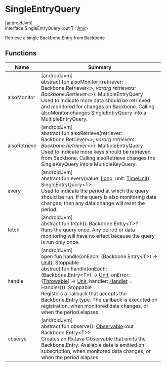 # SingleEntryQuery

[androidJvm]\
interface SingleEntryQuery&lt;out T : [Any](https://kotlinlang.org/api/latest/jvm/stdlib/kotlin/-any/index.html)&gt;

Retrieve a single Backbone.Entry from Backbone

## Functions

| Name | Summary |
|---|---|
| alsoMonitor | [androidJvm]<br>abstract fun alsoMonitor](retriever: Backbone.Retriever&lt;*&gt;, vararg retrievers: Backbone.Retriever&lt;*&gt;): MultipleEntryQuery<br>Used to indicate more data should be retrieved and monitored for changes on Backbone. Calling alsoMonitor changes SingleEntryQuery into a MultipleEntryQuery. |
| alsoRetrieve | [androidJvm]<br>abstract fun alsoRetrieve(retriever: Backbone.Retriever&lt;*&gt;, vararg retrievers: Backbone.Retriever&lt;*&gt;): MultipleEntryQuery<br>Used to indicate more keys should be retrieved from Backbone. Calling alsoRetrieve changes the SingleKeyQuery into a MultipleKeyQuery. |
| every | [androidJvm]<br>abstract fun every(value: [Long](https://kotlinlang.org/api/latest/jvm/stdlib/kotlin/-long/index.html), unit: [TimeUnit](https://developer.android.com/reference/kotlin/java/util/concurrent/TimeUnit.html)): SingleEntryQuery&lt;T&gt;<br>Used to indicate the period at which the query should be run. If the query is also monitoring data changes, then any data change will reset the period. |
| fetch | [androidJvm]<br>abstract fun fetch(): Backbone.Entry&lt;T&gt;?<br>Runs the query once. Any period or data monitoring will have no effect because the query is run only once. |
| handle | [androidJvm]<br>open fun handle(onEach: (Backbone.Entry&lt;T&gt;) -&gt; [Unit](https://kotlinlang.org/api/latest/jvm/stdlib/kotlin/-unit/index.html)): Stoppable<br>abstract fun handle(onEach: (Backbone.Entry&lt;T&gt;) -&gt; [Unit](https://kotlinlang.org/api/latest/jvm/stdlib/kotlin/-unit/index.html), onError: ([Throwable](https://kotlinlang.org/api/latest/jvm/stdlib/kotlin/-throwable/index.html)) -&gt; [Unit](https://kotlinlang.org/api/latest/jvm/stdlib/kotlin/-unit/index.html), handler: [Handler](https://developer.android.com/reference/kotlin/android/os/Handler.html) = Handler()): Stoppable<br>Registers a callback that accepts the Backbone.Entry type. The callback is executed on registration, when monitored data changes, or when the period elapses. |
| observe | [androidJvm]<br>abstract fun observe(): [Observable](http://reactivex.io/RxJava/javadoc/io/reactivex/Observable.html)&lt;out Backbone.Entry&lt;T&gt;&gt;<br>Creates an RxJava Observable that emits the Backbone.Entry. Available data is emitted on subscription, when monitored data changes, or when the period elapses. |